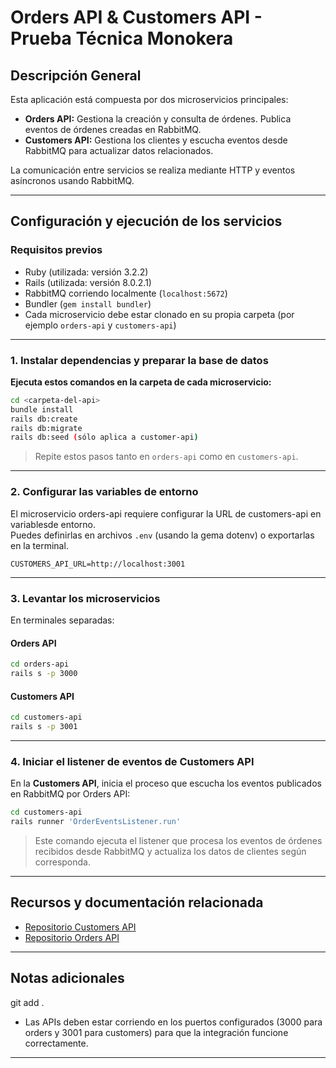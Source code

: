 # Orders API & Customers API - Prueba Técnica Monokera

## Descripción General

Esta aplicación está compuesta por dos microservicios principales:

- **Orders API:** Gestiona la creación y consulta de órdenes. Publica eventos de órdenes creadas en RabbitMQ.
- **Customers API:** Gestiona los clientes y escucha eventos desde RabbitMQ para actualizar datos relacionados.

La comunicación entre servicios se realiza mediante HTTP y eventos asíncronos usando RabbitMQ.

---

## Configuración y ejecución de los servicios

### Requisitos previos

- Ruby (utilizada: versión 3.2.2)
- Rails (utilizada: versión 8.0.2.1)
- RabbitMQ corriendo localmente (`localhost:5672`)
- Bundler (`gem install bundler`)
- Cada microservicio debe estar clonado en su propia carpeta (por ejemplo `orders-api` y `customers-api`)

---

### 1. Instalar dependencias y preparar la base de datos

**Ejecuta estos comandos en la carpeta de cada microservicio:**

```bash
cd <carpeta-del-api>
bundle install
rails db:create
rails db:migrate
rails db:seed (sólo aplica a customer-api)
```

> Repite estos pasos tanto en `orders-api` como en `customers-api`.

---

### 2. Configurar las variables de entorno

El microservicio orders-api requiere configurar la URL de customers-api en variablesde entorno.  
Puedes definirlas en archivos `.env` (usando la gema dotenv) o exportarlas en la terminal.

```
CUSTOMERS_API_URL=http://localhost:3001

```

---

### 3. Levantar los microservicios

En terminales separadas:

#### Orders API

```bash
cd orders-api
rails s -p 3000
```

#### Customers API

```bash
cd customers-api
rails s -p 3001
```

---

### 4. Iniciar el listener de eventos de Customers API

En la **Customers API**, inicia el proceso que escucha los eventos publicados en RabbitMQ por Orders API:

```bash
cd customers-api
rails runner 'OrderEventsListener.run'
```

> Este comando ejecuta el listener que procesa los eventos de órdenes recibidos desde RabbitMQ y actualiza los datos de clientes según corresponda.

---

## Recursos y documentación relacionada

- [Repositorio Customers API](https://github.com/mtamagno10/customer-api)
- [Repositorio Orders API](https://github.com/mtamagno10/orders-api) <!-- Este README -->

---

## Notas adicionales
git add .
- Las APIs deben estar corriendo en los puertos configurados (3000 para orders y 3001 para customers) para que la integración funcione correctamente.

---